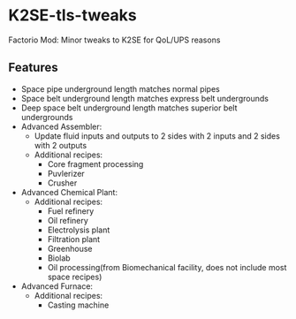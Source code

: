 # K2SE-tls-tweaks
Factorio Mod: Minor tweaks to K2SE for QoL/UPS reasons

## Features
- Space pipe underground length matches normal pipes
- Space belt underground length matches express belt undergrounds
- Deep space belt underground length matches superior belt undergrounds
- Advanced Assembler:
  - Update fluid inputs and outputs to 2 sides with 2 inputs and 2 sides with 2 outputs
  - Additional recipes:
    - Core fragment processing
    - Puvlerizer
    - Crusher
- Advanced Chemical Plant:
  - Additional recipes:
    - Fuel refinery
    - Oil refinery
    - Electrolysis plant
    - Filtration plant
    - Greenhouse
    - Biolab
    - Oil processing(from Biomechanical facility, does not include most space recipes)
- Advanced Furnace:
  - Additional recipes:
    - Casting machine

